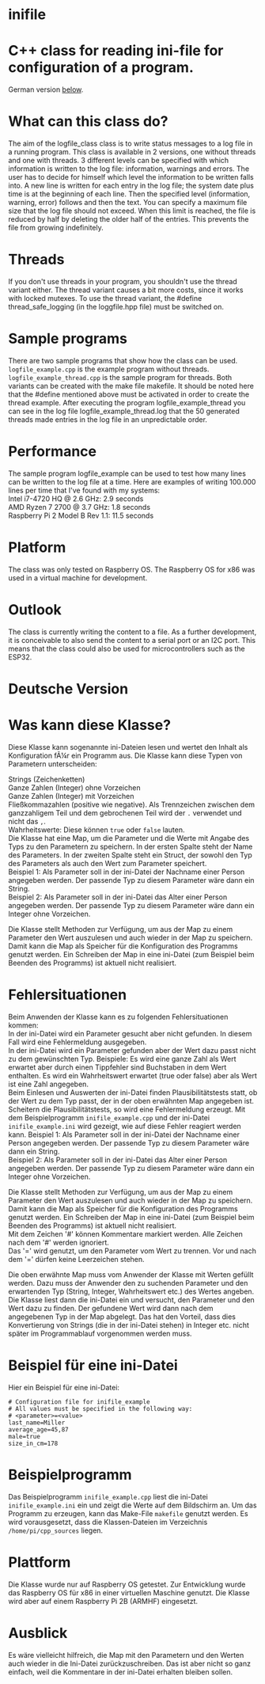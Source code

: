 # inifile
# C++ class for reading ini-file for configuration of a program.

German version [below](#deutsche-version).

# What can this class do?

The aim of the logfile_class class is to write status messages to a log file in a running program. This class is available in 2 versions, one without threads and one with threads.
3 different levels can be specified with which information is written to the log file: information, warnings and errors. The user has to decide for himself which level the information to be written falls into.
A new line is written for each entry in the log file; the system date plus time is at the beginning of each line. Then the specified level (information, warning, error) follows and then the text.
You can specify a maximum file size that the log file should not exceed. When this limit is reached, the file is reduced by half by deleting the older half of the entries. This prevents the file from growing indefinitely.

# Threads
If you don't use threads in your program, you shouldn't use the thread variant either. The thread variant causes a bit more costs, since it works with locked mutexes. To use the thread variant, the #define thread_safe_logging (in the loggfile.hpp file) must be switched on.

# Sample programs

There are two sample programs that show how the class can be used. ```logfile_example.cpp``` is the example program without threads. ```logfile_example_thread.cpp``` is the sample program for threads.
Both variants can be created with the make file makefile. It should be noted here that the #define mentioned above must be activated in order to create the thread example.
After executing the program logfile_example_thread you can see in the log file logfile_example_thread.log that the 50 generated threads made entries in the log file in an unpredictable order.

# Performance

The sample program logfile_example can be used to test how many lines can be written to the log file at a time. Here are examples of writing 100.000 lines per time that I've found with my systems:  
Intel i7-4720 HQ @ 2.6 GHz: 2.9 seconds  
AMD Ryzen 7 2700 @ 3.7 GHz: 1.8 seconds  
Raspberry Pi 2 Model B Rev 1.1: 11.5 seconds  

# Platform

The class was only tested on Raspberry OS. The Raspberry OS for x86 was used in a virtual machine for development. 

# Outlook
The class is currently writing the content to a file. As a further development, it is conceivable to also send the content to a serial port or an I2C port. This means that the class could also be used for microcontrollers such as the ESP32. 

# Deutsche Version

# Was kann diese Klasse?

Diese Klasse kann sogenannte ini-Dateien lesen und wertet den Inhalt als Konfiguration fÃ¼r ein Programm aus. Die Klasse kann diese Typen von Parametern unterscheiden:

Strings (Zeichenketten)  
Ganze Zahlen (Integer) ohne Vorzeichen  
Ganze Zahlen (Integer) mit Vorzeichen  
Fließkommazahlen (positive wie negative). Als Trennzeichen zwischen dem ganzzahligem Teil und dem gebrochenen Teil wird der ```.``` verwendet und nicht das ```,```.   
Wahrheitswerte: Diese können ```true``` oder ```false``` lauten.  
Die Klasse hat eine Map, um die Parameter und die Werte mit Angabe des Typs zu den Parametern zu speichern. In der ersten Spalte steht der Name des Parameters. In der zweiten Spalte steht ein Struct, der sowohl den Typ des Parameters als auch den Wert zum Parameter speichert.  
Beispiel 1: Als Parameter soll in der ini-Datei der Nachname einer Person angegeben werden. Der passende Typ zu diesem Parameter wäre dann ein String.  
Beispiel 2: Als Parameter soll in der ini-Datei das Alter einer Person angegeben werden. Der passende Typ zu diesem Parameter wäre dann ein Integer ohne Vorzeichen.  

Die Klasse stellt Methoden zur Verfügung, um aus der Map zu einem Parameter den Wert auszulesen und auch wieder in der Map zu speichern. Damit kann die Map als Speicher für die Konfiguration des Programms genutzt werden. Ein Schreiben der Map in eine ini-Datei (zum Beispiel beim Beenden des Programms) ist aktuell nicht realisiert.

# Fehlersituationen

Beim Anwenden der Klasse kann es zu folgenden Fehlersituationen kommen:  
In der ini-Datei wird ein Parameter gesucht aber nicht gefunden. In diesem Fall wird eine Fehlermeldung ausgegeben.  
In der ini-Datei wird ein Parameter gefunden aber der Wert dazu passt nicht zu dem gewünschten Typ. Beispiele: Es wird eine ganze Zahl als Wert erwartet aber durch einen Tippfehler sind Buchstaben in dem Wert enthalten. Es wird ein Wahrheitswert erwartet (true oder false) aber als Wert ist eine Zahl angegeben.  
Beim Einlesen und Auswerten der ini-Datei finden Plausibilitätstests statt, ob der Wert zu dem Typ passt, der in der oben erwähnten Map angegeben ist. Scheitern die Plausibilitätstests, so wird eine Fehlermeldung erzeugt.
Mit dem Beispielprogramm ```inifile_example.cpp``` und der ini-Datei ```inifile_example.ini``` wird gezeigt, wie auf diese Fehler reagiert werden kann.
Beispiel 1: Als Parameter soll in der ini-Datei der Nachname einer Person angegeben werden. Der passende Typ zu diesem Parameter wäre dann ein String.  
Beispiel 2: Als Parameter soll in der ini-Datei das Alter einer Person angegeben werden. Der passende Typ zu diesem Parameter wäre dann ein Integer ohne Vorzeichen.  

Die Klasse stellt Methoden zur Verfügung, um aus der Map zu einem Parameter den Wert auszulesen und auch wieder in der Map zu speichern. Damit kann die Map als Speicher für die Konfiguration des Programms genutzt werden. Ein Schreiben der Map in eine ini-Datei (zum Beispiel beim Beenden des Programms) ist aktuell nicht realisiert.  
Mit dem Zeichen '\#' können Kommentare markiert werden. Alle Zeichen nach dem '\#' werden ignoriert.  
Das '=' wird genutzt, um den Parameter vom Wert zu trennen. Vor und nach dem '=' dürfen keine Leerzeichen stehen.

Die oben erwähnte Map muss vom Anwender der Klasse mit Werten gefüllt werden. Dazu muss der Anwender den zu suchenden Parameter und den erwartenden Typ (String, Integer, Wahrheitswert etc.) des Wertes angeben. Die Klasse liest dann die ini-Datei ein und versucht, den Parameter und den Wert dazu zu finden. Der gefundene Wert wird dann nach dem angegebenen Typ in der Map abgelegt. Das hat den Vorteil, dass dies Konvertierung von Strings (die in der ini-Datei stehen) in Integer etc. nicht später im Programmablauf vorgenommen werden muss.

# Beispiel für eine ini-Datei

Hier ein Beispiel für eine ini-Datei:
```
# Configuration file for inifile_example 
# All values must be specified in the following way:  
# <parameter>=<value>  
last_name=Miller
average_age=45,87
male=true
size_in_cm=178
```

# Beispielprogramm

Das Beispielprogramm ```inifile_example.cpp``` liest die ini-Datei ```inifile_example.ini``` ein und zeigt die Werte auf dem Bildschirm an. Um das Programm zu erzeugen, kann das Make-File ```makefile``` genutzt werden. Es wird vorausgesetzt, dass die Klassen-Dateien im Verzeichnis ```/home/pi/cpp_sources``` liegen.

# Plattform

Die Klasse wurde nur auf Raspberry OS getestet. Zur Entwicklung wurde das Raspberry OS für x86 in einer virtuellen Maschine genutzt. Die Klasse wird aber auf einem Raspberry Pi 2B (ARMHF) eingesetzt.  

# Ausblick
Es wäre vielleicht hilfreich, die Map mit den Parametern und den Werten auch wieder in die Ini-Datei zurückzuschreiben. Das ist aber nicht so ganz einfach, weil die Kommentare in der ini-Datei erhalten bleiben sollen.
